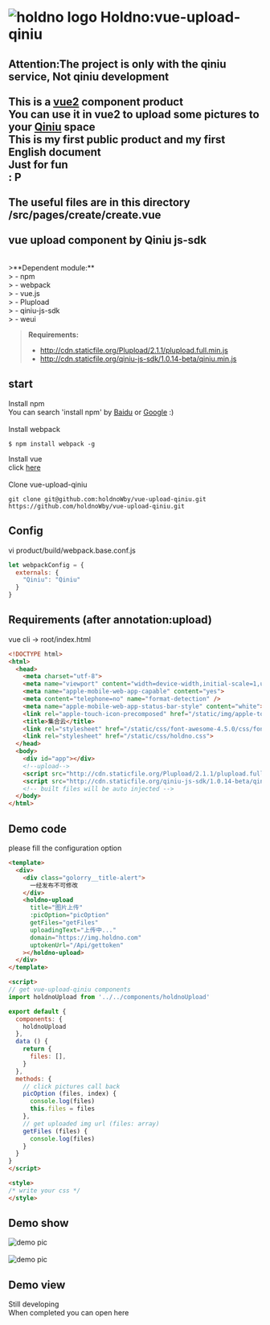 ![holdno logo](https://img.holdno.com/apple-touch-icon-114x114-precomposed.png)
Holdno:vue-upload-qiniu
===================
Attention:The project is only with the qiniu service, Not qiniu development</br>
</br>
This is a [vue2](https://cn.vuejs.org/) component product<br />
You can use it in vue**2** to upload some pictures to your [Qiniu](https://www.qiniu.com/) space<br />
This is my first public product and my first English document<br />
Just for fun<br />
: P<br />
<br />
The useful files are in this directory<br />
/src/pages/create/create.vue<br />
<br />
vue upload component by Qiniu js-sdk<br />
-------------
<br />
>**Dependent module:**<br />
> - npm<br />
> - webpack<br />
> - vue.js<br />
> - Plupload<br />
> - qiniu-js-sdk<br />
> - weui<br />

>**Requirements:**<br />
> - http://cdn.staticfile.org/Plupload/2.1.1/plupload.full.min.js<br />
> - http://cdn.staticfile.org/qiniu-js-sdk/1.0.14-beta/qiniu.min.js<br />


start<br />
-------------
Install npm<br />
You can search 'install npm' by [Baidu](https://www.baidu.com/s?ie=utf-8&f=8&rsv_bp=1&tn=baidu&wd=install%20npm&oq=just%2520for%2520funny&rsv_pq=d35ad5d90007d336&rsv_t=3aeei0aEuSoNmNACToU2ZnliBnJfW6lJFE%2FmSw6IASGyDY3I6tkm9C2%2BxBs&rqlang=cn&rsv_enter=0&inputT=3708&rsv_sug3=194&rsv_sug1=155&rsv_sug7=100&rsv_sug2=0&rsv_sug4=12908) or [Google](https://www.google.com.au/search?q=install+npm&rlz=1CDGOYI_enAU718AU718&oq=install+npm&aqs=chrome..69i57j0l3.11504j0j8&hl=en-GB&sourceid=chrome-mobile&ie=UTF-8) :)<br />
<br />
Install webpack<br />
``` shell
$ npm install webpack -g
```

Install vue<br />
click [here](https://cn.vuejs.org/)<br />
<br />
Clone vue-upload-qiniu<br />
``` shell
git clone git@github.com:holdnoWby/vue-upload-qiniu.git
https://github.com/holdnoWby/vue-upload-qiniu.git
```
Config<br />
-------------
vi product/build/webpack.base.conf.js<br />
``` javascript
let webpackConfig = {
  externals: {
    "Qiniu": "Qiniu"
  }
}
```

Requirements (after annotation:upload)
-------------
vue cli -> root/index.html
``` html
<!DOCTYPE html>
<html>
  <head>
    <meta charset="utf-8">
    <meta name="viewport" content="width=device-width,initial-scale=1,user-scalable=0">
    <meta name="apple-mobile-web-app-capable" content="yes">
    <meta content="telephone=no" name="format-detection" />
    <meta name="apple-mobile-web-app-status-bar-style" content="white">
    <link rel="apple-touch-icon-precomposed" href="/static/img/apple-touch-icon-114x114-precomposed.png">
    <title>集合云</title>
    <link rel="stylesheet" href="/static/css/font-awesome-4.5.0/css/font-awesome.css">
    <link rel="stylesheet" href="/static/css/holdno.css">
  </head>
  <body>
    <div id="app"></div>
    <!--upload-->
    <script src="http://cdn.staticfile.org/Plupload/2.1.1/plupload.full.min.js"></script>
    <script src="http://cdn.staticfile.org/qiniu-js-sdk/1.0.14-beta/qiniu.min.js"></script>
    <!-- built files will be auto injected -->
  </body>
</html>
```
Demo code<br />
-------------
please fill the configuration option
``` html
<template>
  <div>
    <div class="golorry__title-alert">
      一经发布不可修改
    </div>
    <holdno-upload 
      title="图片上传" 
      :picOption="picOption" 
      getFiles="getFiles" 
      uploadingText="上传中..." 
      domain="https://img.holdno.com" 
      uptokenUrl="/Api/gettoken"
    ></holdno-upload>
  </div>
</template>

<script>
// get vue-upload-qiniu components
import holdnoUpload from '../../components/holdnoUpload'

export default {
  components: {
    holdnoUpload
  },
  data () {
    return {
      files: [],
    }
  },
  methods: {
    // click pictures call back
    picOption (files, index) {
      console.log(files)
      this.files = files
    },
    // get uploaded img url (files: array)
    getFiles (files) {
      console.log(files)
    }
  }
}
</script>

<style>
/* write your css */
</style>
```

Demo show
--------------
![demo pic](https://img.holdno.com/F0DE709B-8D58-418A-AE7E-A2C316A2E934.png)</br>
</br>
![demo pic](https://img.holdno.com/BD68A2E9-460F-4E1C-96D2-86B36FB413E4.png)

Demo view
--------------
Still developing </br>
When completed you can open here

